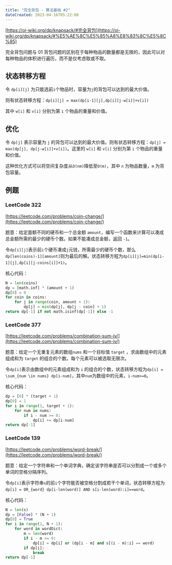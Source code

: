 ```yaml
---
title: "完全背包 - 算法基础 #2"
dateCreated: 2023-04-16T05:22:00
---
```


[https://oi-wiki.org/dp/knapsack/#完全背包](https://oi-wiki.org/dp/knapsack/#%E5%AE%8C%E5%85%A8%E8%83%8C%E5%8C%85) 

完全背包问题与 01 背包问题的区别在于每种物品的数量都是无限的，因此可以对每种物品的体积进行遍历，而不是仅考虑取或不取。

## 状态转移方程

令 `dp[i][j]` 为只能选前`i`个物品时，容量为`j`的背包可以达到的最大价值。

则有状态转移方程：`dp[i][j] = max(dp[i-1][j],dp[i][j-w[i]]+v[i])`

其中 `w[i]` 和 `v[i]` 分别为第 `i` 个物品的重量和价值。

## 优化

令 `dp[j]` 表示容量为 `j` 的背包可以达到的最大价值。则有状态转移方程：`dp[j] = max(dp[j], dp[j-w[i]]+v[i])`。这里的 `w[i]` 和 `v[i]` 分别为第 `i` 个物品的重量和价值。

这种优化方式可以将空间复杂度从`O(nm)`降低至`O(m)`，其中 `n` 为物品数量，`m` 为背包容量。

## 例题

### LeetCode 322

[https://leetcode.com/problems/coin-change/](https://leetcode.com/problems/coin-change/) 

题意：给定面额不同的硬币和一个总金额 `amount`，编写一个函数来计算可以凑成总金额所需的最少的硬币个数。如果不能凑成总金额，返回 `-1`。

令`dp[i][j]`表示前`i`个硬币凑成`j`元钱，所需最少的硬币个数，那么`dp[len(coins)-1][amount]`则为最后的解。状态转移方程为`dp[i][j]=min(dp[i-1][j],dp[i][j-coins[i]]+1)`。

核心代码：

```python
N = len(coins)
dp = [math.inf] * (amount + 1)
dp[0] = 0
for coin in coins:
    for j in range(coin, amount + 1):
        dp[j] = min(dp[j], dp[j - coin] + 1)
return dp[-1] if not math.isinf(dp[-1]) else -1
```

### LeetCode 377

[https://leetcode.com/problems/combination-sum-iv/](https://leetcode.com/problems/combination-sum-iv/) 

题意：给定一个无重复元素的数组`nums` 和一个目标值 `target` ，求由数组中的元素组成和为 `target` 的组合的个数。每个元素可以被选取无限次。

令`dp[i]`表示由数组中的元素组成和为 `i` 的组合的个数，状态转移方程为`dp[i] = \sum_{num \in nums} dp[i-num]`，其中`num`为数组中的元素，`i-num>=0`。

核心代码：

```python
dp = [0] * (target + 1)
dp[0] = 1
for i in range(1, target + 1):
    for num in nums:
        if i - num >= 0:
            dp[i] += dp[i-num]
return dp[-1]
```

### LeetCode 139

[https://leetcode.com/problems/word-break/](https://leetcode.com/problems/word-break/) 

题意：给定一个字符串和一个单词字典，确定该字符串是否可以分割成一个或多个单词的空格分隔序列。

令`dp[i]`表示字符串`s`的前`i`个字符能否被空格分割成若干个单词，状态转移方程为`dp[i] = OR_{word} dp[i-len(word)] AND s[i-len(word):i]==word`。

核心代码：

```python
N = len(s)
dp = [False] * (N + 1)
dp[0] = True
for i in range(1, N + 1):
    for word in wordDict:
        m = len(word)
        if i - m >= 0:
            dp[i] = dp[i] or (dp[i - m] and s[(i - m):i] == word)
        if dp[i]:
            break
return dp[-1]
```
